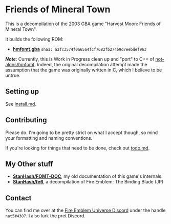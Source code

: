 # Friends of Mineral Town

This is a decompilation of the 2003 GBA game "Harvest Moon: Friends of Mineral Town".

It builds the following ROM:

* **[hmfomt.gba]** `sha1: a2fc3574f0a65a4fcf7682fb274b9d7eebdef963`

[not-alons/hmfomt]: https://github.com/not-alons/hmfomt
[hmfomt.gba]: https://datomatic.no-intro.org/index.php?page=show_record&s=23&n=1249

***Note***: Currently, this is Work in Progress clean up and "port" to C++ of [not-alons/hmfomt]. Indeed, the original decompilation attempt made the assumption that the game was originally written in C, which I believe to be untrue.

## Setting up

See [install.md](./install.md).

## Contributing

Please do. I'm going to be pretty strict on what I accept though, so mind your formatting and naming conventions.

If you're looking for things that need to be done, check out [todo.md](./todo.md).

## My Other stuff

* [**StanHash/FOMT-DOC**](https://github.com/StanHash/FOMT-DOC), my old documentation of this game's internals.
* [**StanHash/fe6**](https://github.com/StanHash/fe6), a decompilation of Fire Emblem: The Binding Blade (JP)

## Contact

You can find me over at the [Fire Emblem Universe Discord](https://feuniverse.us/t/feu-discord-server/1480?u=stanh) under the handle `nat5#4387`. I also lurk the pret Discord.

